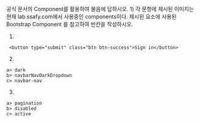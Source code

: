 공식 문서의 Component를 활용하여 물음에 답하시오. 1) 각 문항에 제시된 이미지는 현재 lab.ssafy.com에서 사용중인 components이다. 제시된 요소에 사용된 Bootstrap Component 를 참고하여 빈칸을 작성하시오.

1. 

```
 <button type="submit" class="btn btn-success">Sign in</button>
```

2. 

```
a> dark
b> navbarNavDarkDropdown
c> navbar-nav
```

3.

```
a> pagination
b> disabled
c> active
```

